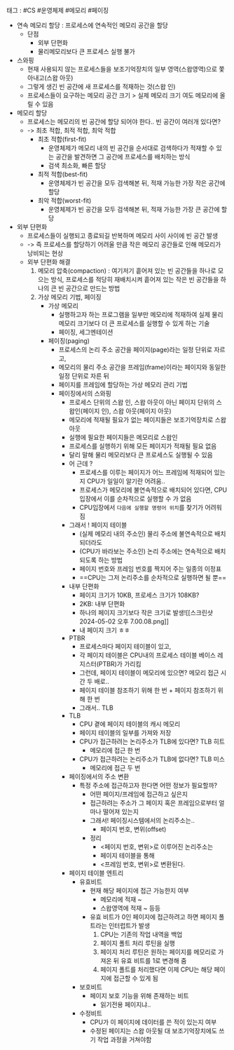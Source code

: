 태그 : #CS #운영체제 #메모리 #페이징

- 연속 메모리 할당 : 프로세스에 연속적인 메모리 공간을 할당
	- 단점 
		- 외부 단편화
		- 물리메모리보다 큰 프로세스 실행 불가
- 스와핑
	- 현재 사용되지 않는 프로세스들을 보조기억장치의 일부 영역(스왑영역)으로 쫓아내고(스왑 아웃)
	- 그렇게 생긴 빈 공간에 새 프로세스를 적재하는 것(스왑 인)
	- 프로세스들이 요구하는 메모리 공간 크기 > 실제 메모리 크기 여도 메모리에 올릴 수 있음 
- 메모리 할당
	- 프로세스는 메모리의 빈 공간에 할당 되어야 한다.. 빈 공간이 여러개 있다면?
	- -> 최초 적합, 최적 적합, 최악 적합
		- 최초 적합(first-fit)
			- 운영체제가 메모리 내의 빈 공간을 순서대로 검색하다가 적재할 수 있는 공간을 발견하면 그 공간에 프로세스를 배치하는 방식
			- 검색 최소화, 빠른 할당
		- 최적 적합(best-fit)
			- 운영체제가 빈 공간을 모두 검색해본 뒤, 적재 가능한 가장 작은 공간에 할당
		- 최악 적합(worst-fit)
			- 운영체제가 빈 공간을 모두 검색해본 뒤, 적재 가능한 가장 큰 공간에 할당
- 외부 단편화
	- 프로세스들이 실행되고 종료되길 반복하며 메모리 사이 사이에 빈 공간 발생
	- -> 즉 프로세스를 할당하기 어려울 만큼 작은 메모리 공간들로 인해 메모리가 낭비되는 현상
	- 외부 단편화 해결 
		1. 메모리 압축(compaction) : 여기저기 흩어져 있는 빈 공간들을 하나로 모으는 방식, 프로세스를 적당히 재배치시켜 흩어져 있는 작은 빈 공간들을 하나의 큰 빈 공간으로 만드는 방법
		2. 가상 메모리 기법, 페이징
			- 가상 메모리
				- 실행하고자 하는 프로그램을 일부만 메모리에 적재하여 실제 물리 메모리 크기보다 더 큰 프로세스를 실행할 수 있게 하는 기술
				- 페이징, 세그멘테이션
			-  페이징(paging)
				- 프로세스의 논리 주소 공간을 페이지(page)라는 일정 단위로 자르고,
				- 메모리의 물리 주소 공간을 프레임(frame)이라는 페이지와 동일한 일정 단위로 자른 뒤 
				- 페이지를 프레임에 할당하는 가상 메모리 관리 기법
				- 페이징에서의 스와핑
					- 프로세스 단위의 스왑 인, 스왑 아웃이 아닌 페이지 단위의 스왑인(페이지 인), 스왑 아웃(페이지 아웃)
					- 메모리에 적재될 필요가 없는 페이지들은 보조기억장치로 스왑 아웃
					- 실행에 필요한 페이지들은 메모리로 스왑인
					- 프로세스를 실행하기 위해 모든 페이지가 적재될 필요 없음
					- 달리 말해 물리 메모리보다 큰 프로세스도 실행될 수 있음
					- 어 근데 ? 
						- 프로세스를 이루는 페이지가 어느 프레임에 적재되어 있는지 CPU가 일일이 알기란 어려움..
						- 프로세스가 메모리에 불연속적으로 배치되어 있다면, CPU 입장에서 이를 순차적으로 실행할 수 가 없음
						- CPU입장에서 `다음에 실행할 명령어 위치`를 찾기가 어려워짐
					- 그래서 ! 페이지 테이블
						- (실제 메모리 내의 주소인) 물리 주소에 불연속적으로 배치되더라도
						- (CPU가 바라보는 주소인) 논리 주소에는 연속적으로 배치되도록 하는 방법
						- 페이지 번호와 프레임 번호를 짝지어 주는 일종의 이정표
						- ==CPU는 그저 논리주소를 순차적으로 실행하면 될 뿐==
					- 내부 단편화
						- 페이지 크기가 10KB, 프로세스 크기가 108KB?
						- 2KB: 내부 단편화
						- 하나의 페이지 크기보다 작은 크기로 발생![[스크린샷 2024-05-02 오후 7.00.08.png]]
						- 내 페이지 크기 ㅎㅎ
					- PTBR
						- 프로세스마다 페이지 테이블이 있고,
						- 각 페이지 테이블은 CPU내의 프로세스 테이블 베이스 레지스터(PTBR)가 가리킴
						- 그런데, 페이지 테이블이 메모리에 있으면? 메모리 접근 시간 두 배로..
						- 페이지 테이블 참조하기 위해 한 번 + 페이지 참조하기 위해 한 번
						- 그래서.. TLB
					- TLB
						- CPU 곁에 페이지 테이블의 캐시 메모리
						- 페이지 테이블의 일부를 가져와 저장
						- CPU가 접근하려는 논리주소가 TLB에 있다면? TLB 히트
							- 메모리에 접근 한 번
						- CPU가 접근하려는 논리주소가 TLB에 없다면? TLB 미스
							- 메모리에 접근 두 번
					- 페이징에서의 주소 변환
						- 특정 주소에 접근하고자 한다면 어떤 정보가 필요할까?
							- 어떤 페이지/프레임에 접근하고 싶은지
							- 접근하려는 주소가 그 페이지 혹은 프레임으로부터 얼마나 떨어져 있는지
							- 그래서! 페이징시스템에서의 논리주소는..
								- 페이지 번호, 변위(offset)
							- 정리
								- <페이지 번호, 변위>로 이루어진 논리주소는
								- 페이지 테이블을 통해
								- <프레임 번호, 변위>로 변환된다.
					- 페이지 테이블 엔트리
						- 유효비트
							- 현재 해당 페이지에 접근 가능한지 여부 
								- 메모리에 적재 ~ 
								- 스왑영역에 적재 ~ 등등
							- 유효 비트가 0인 페이지에 접근하려고 하면 페이지 폴트라는 인터럽트가 발생
								1. CPU는 기존의 작업 내역을 백업
								2. 페이지 폴트 처리 루틴을 실행
								3. 페이지 처리 루틴은 원하는 페이지를 메모리로 가져온 뒤 유효 비트를 1로 변경해 줌
								4. 페이지 폴트를 처리했다면 이제 CPU는 해당 페이지에 접근할 수 있게 됨
						- 보호비트
							- 페이지 보호 기능을 위해 존재하는 비트
								- 읽기전용 페이지냐..
						- 수정비트
							- CPU가 이 페이지에 데이터를 쓴 적이 있는지 여부
							- 수정된 페이지는 스왑 아웃될 대 보조기억장치에도 쓰기 작업 과정을 거쳐야함
